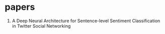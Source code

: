 # papers

1. A Deep Neural Architecture for Sentence-level Sentiment Classification in Twitter Social Networking
